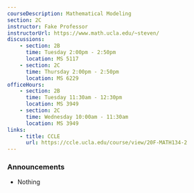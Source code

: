 ```yaml
---
courseDescription: Mathematical Modeling
section: 2C
instructor: Fake Professor
instructorUrl: https://www.math.ucla.edu/~steven/
discussions:
    - section: 2B
      time: Tuesday 2:00pm - 2:50pm
      location: MS 5117
    - section: 2C
      time: Thursday 2:00pm - 2:50pm
      location: MS 6229
officeHours:
    - section: 2B
      time: Tuesday 11:30am - 12:30pm
      location: MS 3949
    - section: 2C
      time: Wednesday 10:00am - 11:30am
      location: MS 3949
links:
    - title: CCLE
      url: https://ccle.ucla.edu/course/view/20F-MATH134-2
---
```


### Announcements

-   Nothing
